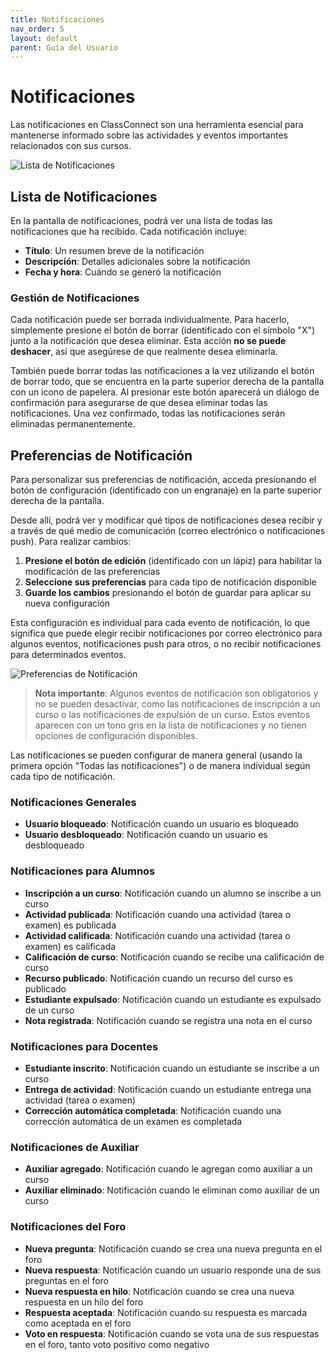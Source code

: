 ```yaml
---
title: Notificaciones
nav_order: 5
layout: default
parent: Guía del Usuario
---
```


# Notificaciones

Las notificaciones en ClassConnect son una herramienta esencial para mantenerse informado sobre las actividades y eventos importantes relacionados con sus cursos.

![Lista de Notificaciones]({{site.baseurl}}/assets/user/notifications/notifications_list.png)

## Lista de Notificaciones

En la pantalla de notificaciones, podrá ver una lista de todas las notificaciones que ha recibido. Cada notificación incluye:

- **Título**: Un resumen breve de la notificación
- **Descripción**: Detalles adicionales sobre la notificación
- **Fecha y hora**: Cuándo se generó la notificación

### Gestión de Notificaciones

Cada notificación puede ser borrada individualmente. Para hacerlo, simplemente presione el botón de borrar (identificado con el símbolo "X") junto a la notificación que desea eliminar. Esta acción **no se puede deshacer**, así que asegúrese de que realmente desea eliminarla.

También puede borrar todas las notificaciones a la vez utilizando el botón de borrar todo, que se encuentra en la parte superior derecha de la pantalla con un icono de papelera. Al presionar este botón aparecerá un diálogo de confirmación para asegurarse de que desea eliminar todas las notificaciones. Una vez confirmado, todas las notificaciones serán eliminadas permanentemente.

## Preferencias de Notificación

Para personalizar sus preferencias de notificación, acceda presionando el botón de configuración (identificado con un engranaje) en la parte superior derecha de la pantalla.

Desde allí, podrá ver y modificar qué tipos de notificaciones desea recibir y a través de qué medio de comunicación (correo electrónico o notificaciones push). Para realizar cambios:

1. **Presione el botón de edición** (identificado con un lápiz) para habilitar la modificación de las preferencias
2. **Seleccione sus preferencias** para cada tipo de notificación disponible
3. **Guarde los cambios** presionando el botón de guardar para aplicar su nueva configuración

Esta configuración es individual para cada evento de notificación, lo que significa que puede elegir recibir notificaciones por correo electrónico para algunos eventos, notificaciones push para otros, o no recibir notificaciones para determinados eventos.

![Preferencias de Notificación]({{site.baseurl}}/assets/user/notifications/notifications_preferences.png)

> **Nota importante**: Algunos eventos de notificación son obligatorios y no se pueden desactivar, como las notificaciones de inscripción a un curso o las notificaciones de expulsión de un curso. Estos eventos aparecen con un tono gris en la lista de notificaciones y no tienen opciones de configuración disponibles.

Las notificaciones se pueden configurar de manera general (usando la primera opción "Todas las notificaciones") o de manera individual según cada tipo de notificación.

### Notificaciones Generales

- **Usuario bloqueado**: Notificación cuando un usuario es bloqueado
- **Usuario desbloqueado**: Notificación cuando un usuario es desbloqueado

### Notificaciones para Alumnos

- **Inscripción a un curso**: Notificación cuando un alumno se inscribe a un curso
- **Actividad publicada**: Notificación cuando una actividad (tarea o examen) es publicada
- **Actividad calificada**: Notificación cuando una actividad (tarea o examen) es calificada
- **Calificación de curso**: Notificación cuando se recibe una calificación de curso
- **Recurso publicado**: Notificación cuando un recurso del curso es publicado
- **Estudiante expulsado**: Notificación cuando un estudiante es expulsado de un curso
- **Nota registrada**: Notificación cuando se registra una nota en el curso

### Notificaciones para Docentes

- **Estudiante inscrito**: Notificación cuando un estudiante se inscribe a un curso
- **Entrega de actividad**: Notificación cuando un estudiante entrega una actividad (tarea o examen)
- **Corrección automática completada**: Notificación cuando una corrección automática de un examen es completada

### Notificaciones de Auxiliar

- **Auxiliar agregado**: Notificación cuando le agregan como auxiliar a un curso
- **Auxiliar eliminado**: Notificación cuando le eliminan como auxiliar de un curso

### Notificaciones del Foro

- **Nueva pregunta**: Notificación cuando se crea una nueva pregunta en el foro
- **Nueva respuesta**: Notificación cuando un usuario responde una de sus preguntas en el foro
- **Nueva respuesta en hilo**: Notificación cuando se crea una nueva respuesta en un hilo del foro
- **Respuesta aceptada**: Notificación cuando su respuesta es marcada como aceptada en el foro
- **Voto en respuesta**: Notificación cuando se vota una de sus respuestas en el foro, tanto voto positivo como negativo
